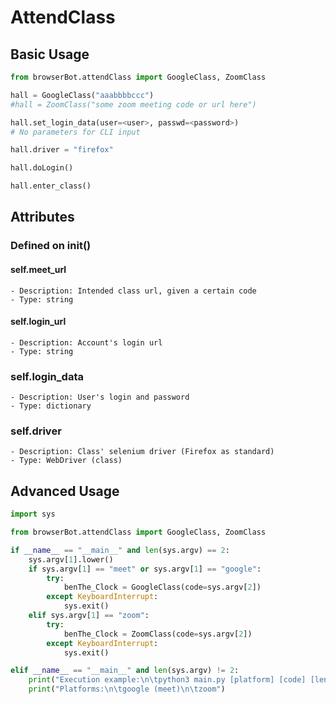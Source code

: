 # AttendClass
## Basic Usage
```python
from browserBot.attendClass import GoogleClass, ZoomClass

hall = GoogleClass("aaabbbbccc")
#hall = ZoomClass("some zoom meeting code or url here")

hall.set_login_data(user=<user>, passwd=<password>)
# No parameters for CLI input

hall.driver = "firefox"

hall.doLogin()

hall.enter_class()
```

## Attributes
### Defined on __init__()
#### self.meet_url
```
- Description: Intended class url, given a certain code
- Type: string
```

#### self.login_url
```
- Description: Account's login url
- Type: string
```

### self.login_data
```
- Description: User's login and password
- Type: dictionary
```

### self.driver
```
- Description: Class' selenium driver (Firefox as standard)
- Type: WebDriver (class)
```

## Advanced Usage
```python
import sys

from browserBot.attendClass import GoogleClass, ZoomClass

if __name__ == "__main__" and len(sys.argv) == 2:
    sys.argv[1].lower()
    if sys.argv[1] == "meet" or sys.argv[1] == "google":
        try:
            benThe_Clock = GoogleClass(code=sys.argv[2])
        except KeyboardInterrupt:
            sys.exit()
    elif sys.argv[1] == "zoom":
        try:
            benThe_Clock = ZoomClass(code=sys.argv[2])
        except KeyboardInterrupt:
            sys.exit()

elif __name__ == "__main__" and len(sys.argv) != 2:
    print("Execution example:\n\tpython3 main.py [platform] [code] [length] [target hour] [target minute]")
    print("Platforms:\n\tgoogle (meet)\n\tzoom")

```
